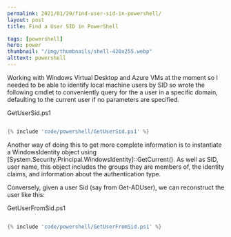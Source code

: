 ```yaml
---
permalink: 2021/01/29/find-user-sid-in-powershell/
layout: post
title: Find a User SID in PowerShell

tags: [powershell]
hero: power
thumbnail: "/img/thumbnails/shell-420x255.webp"
alttext: powershell
---
```


Working with Windows Virtual Desktop and Azure VMs at the moment so I needed to be able to identify local machine users
by SID so wrote the following cmdlet to conveniently query for the a user in a specific domain, defaulting to the current user if no parameters are specified.

GetUserSid.ps1
```powershell

{% include 'code/powershell/GetUserSid.ps1' %}

```

Another way of doing this to get more complete information is to instantiate a WindowsIdentity object using [System.Security.Principal.WindowsIdentity]::GetCurrent(). As well as SID, user name, this object includes the groups they are members of, the identity claims, and information about the authentication type.

Conversely, given a user Sid (say from Get-ADUser), we can reconstruct the user like this:

GetUserFromSid.ps1
```powershell

{% include 'code/powershell/GetUserFromSid.ps1' %}

```
